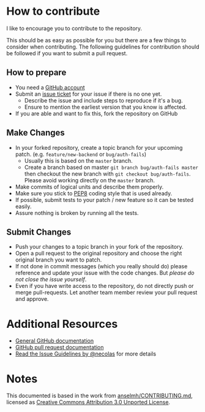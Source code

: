 # How to contribute

I like to encourage you to contribute to the repository.

This should be as easy as possible for you but there are a few things
to consider when contributing.  The following guidelines for
contribution should be followed if you want to submit a pull request.

## How to prepare

* You need a [GitHub account](https://github.com/signup/free)
* Submit an [issue ticket](https://github.com/python-social-auth/social-core/issues)
  for your issue if there is no one yet.
	* Describe the issue and include steps to reproduce if it's a bug.
	* Ensure to mention the earliest version that you know is affected.
* If you are able and want to fix this, fork the repository on GitHub

## Make Changes

* In your forked repository, create a topic branch for your upcoming
  patch. (e.g. `feature/new-backend` or `bug/auth-fails`)
	* Usually this is based on the `master` branch.
	* Create a branch based on master `git branch bug/auth-fails master`
      then checkout the new branch with `git checkout bug/auth-fails`.
      Please avoid working directly on the `master` branch.
* Make commits of logical units and describe them properly.
* Make sure you stick to [PEP8](https://www.python.org/dev/peps/pep-0008/)
  coding style that is used already.
* If possible, submit tests to your patch / new feature so it can be tested easily.
* Assure nothing is broken by running all the tests.

## Submit Changes

* Push your changes to a topic branch in your fork of the repository.
* Open a pull request to the original repository and choose the right
  original branch you want to patch.
* If not done in commit messages (which you really should do) please
  reference and update your issue with the code changes. But _please
  do not close the issue yourself_.
* Even if you have write access to the repository, do not directly
  push or merge pull-requests. Let another team member review your
  pull request and approve.

# Additional Resources

* [General GitHub documentation](http://help.github.com/)
* [GitHub pull request documentation](http://help.github.com/send-pull-requests/)
* [Read the Issue Guidelines by @necolas](https://github.com/necolas/issue-guidelines/blob/master/CONTRIBUTING.md)
  for more details

# Notes

This documented is based in the work from [anselmh/CONTRIBUTING.md](https://github.com/anselmh/CONTRIBUTING.md),
licensed as [Creative Commons Attribution 3.0 Unported License](https://github.com/anselmh/CONTRIBUTING.md/blob/master/README.md#license).
